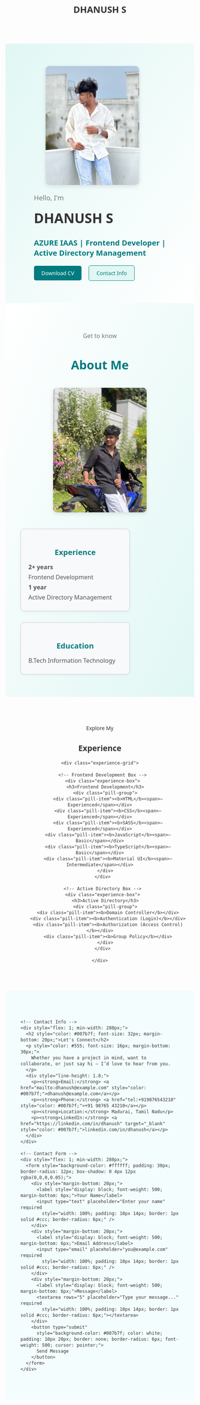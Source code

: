 <!DOCTYPE html>
<html lang="en">
<head>
  <meta charset="UTF-8" />
  <meta name="viewport" content="width=device-width, initial-scale=1.0" />
  <title>Dhanush S Portfolio</title>
  <style>
    /* General Styles */
    body {
      margin: 0;
      font-family: 'Segoe UI', sans-serif;
      scroll-behavior: smooth;
      color: #333;
    }

    header {
      display: flex;
      justify-content: space-between;
      align-items: center;
      padding: 20px 40px;
      background-color: #007b7f;
      color: white;
    }

    .logo {
      font-size: 24px;
      font-weight: bold;
    }

    nav ul {
      list-style: none;
      display: flex;
      gap: 20px;
      margin: 0;
      padding: 0;
    }

    nav a {
      color: white;
      text-decoration: none;
      font-weight: 500;
    }

    nav a:hover {
      text-decoration: underline;
    }

    /* Home Section */
    .content {
      display: flex;
      flex-wrap: wrap;
      align-items: center;
      justify-content: center;
      padding: 60px 20px;
      background: linear-gradient(to bottom right, #e0f7f4, #ffffff);
    }

    .image-box img {
      width: 250px;
      border-radius: 10px;
      box-shadow: 0 4px 12px rgba(0,0,0,0.1);
      margin-right: 40px;
    }

    .text-box {
      max-width: 500px;
    }

    .intro {
      font-size: 18px;
      color: #777;
    }

    h1 {
      font-size: 36px;
      margin: 10px 0;
    }

    .subheading {
      font-size: 20px;
      color: #007b7f;
      margin-bottom: 20px;
    }

    .buttons a {
      display: inline-block;
      margin-right: 15px;
      padding: 10px 20px;
      border-radius: 5px;
      text-decoration: none;
      font-weight: 500;
    }

    .btn {
      background-color: #007b7f;
      color: white;
    }

    .btn-secondary {
      background-color: #e0f7f4;
      color: #007b7f;
      border: 1px solid #007b7f;
    }

    /* About Section */
    .about-section {
      padding: 60px 40px;
      background: linear-gradient(to bottom right, #ffffff, #e0f7f4);
    }

    .about-header {
      text-align: center;
      margin-bottom: 40px;
    }

    .get-to-know {
      font-size: 16px;
      color: #777;
    }

    .about-header h2 {
      font-size: 32px;
      color: #007b7f;
    }

    .about-content {
      display: flex;
      flex-wrap: wrap;
      gap: 40px;
      justify-content: center;
    }

    .about-image img {
      width: 250px;
      border-radius: 10px;
      box-shadow: 0 4px 12px rgba(0,0,0,0.1);
    }

    .about-boxes {
      display: flex;
      gap: 30px;
      flex-wrap: wrap;
    }

    .info-box {
      background-color: #f8f9fa;
      border: 1px solid #ccc;
      padding: 20px;
      border-radius: 10px;
      width: 250px;
      box-shadow: 0 2px 8px rgba(0,0,0,0.05);
    }

    .info-box h3 {
      text-align: center;
      font-size: 20px;
      color: #007b7f;
      margin-bottom: 15px;
    }

    .info-box p {
      font-size: 16px;
      color: #555;
      margin: 5px 0;
    }

    /* Experience Section */
    .experience-section {
      padding: 60px 20px;
      text-align: center;
      background-image: url('experience background.jpg');
      background-size: cover;
      background-repeat: no-repeat;
      background-position: center;
      background-attachment: fixed;
      color: #333;
    }

    .experience-section-inner {
      background-color: rgba(255, 255, 255, 0.85);
      border-radius: 12px;
      max-width: 1000px;
      margin: auto;
      padding: 40px 20px;
    }

    .experience-section-inner h2 {
      font-size: 36px;
      color: #007b7f;
      margin-bottom: 40px;
    }

    .experience-grid {
      display: flex;
      flex-wrap: wrap;
      justify-content: center;
      gap: 40px;
    }

    .experience-box {
      background-color: #fff;
      border: 1px solid #ddd;
      border-radius: 10px;
      padding: 30px 20px;
      width: 320px;
      box-shadow: 0 4px 12px rgba(0,0,0,0.05);
      display: flex;
      flex-direction: column;
      align-items: center;
    }

    .experience-box h3 {
      font-size: 20px;
      color: #007b7f;
      margin-bottom: 20px;
    }

    .pill-group {
      display: flex;
      flex-wrap: wrap;
      justify-content: center;
      gap: 12px;
    }

    .pill-item {
      background-color: #e9f5f4;
      padding: 8px 14px;
      border-radius: 20px;
      font-size: 14px;
      color: #555;
      box-shadow: 0 2px 4px rgba(0,0,0,0.05);
    }

    .pill-item b {
      font-size: 15px;
      color: #007b7f;
      font-weight: 600;
    }

    .pill-item span {
      font-size: 13px;
      font-style: italic;
      margin-left: 6px;
    }

    @media (max-width: 768px) {
      .content, .about-content, .experience-grid {
        flex-direction: column;
        align-items: center;
      }

      .experience-box {
        width: 90%;
      }
    }
  </style>
</head>
<body>

  <header>
    <div class="logo">DHANUSH S</div>
    <nav>
      <ul>
        <li><a href="#about">About</a></li>
        <li><a href="#experience">Experience</a></li>
        <li><a href="#">Projects</a></li>
        <li><a href="#">Contact</a></li>
      </ul>
    </nav>
  </header>

  <!-- Home Section -->
  <main>
    <div class="content">
      <div class="image-box">
        <img src="my image .jpg" alt="Dhanush S" />
      </div>
      <div class="text-box">
        <p class="intro">Hello, I'm</p>
        <h1>DHANUSH S</h1>
        <h3 class="subheading">AZURE IAAS | Frontend Developer | <br>Active Directory Management</h3>
        <div class="buttons">
          <a href="#" class="btn">Download CV</a>
          <a href="#" class="btn btn-secondary">Contact Info</a>
        </div>
      </div>
    </div>
  </main>

  <!-- About Section -->
  <section id="about" class="about-section">
    <div class="about-header">
      <p class="get-to-know">Get to know</p>
      <h2>About Me</h2>
    </div>
    <div class="about-content">
      <div class="about-image">
        <img src="about photo.jpg" alt="Dhanush S" />
      </div>
      <div class="about-boxes">
        <div class="info-box">
          <h3>Experience</h3>
          <p><strong>2+ years</strong></p>
          <p>Frontend Development</p>
          <p><strong>1 year</strong></p>
          <p>Active Directory Management</p>
        </div>
        <div class="info-box">
          <h3>Education</h3>
          <p>B.Tech Information Technology</p>
        </div>
      </div>
    </div>
  </section>

  <!-- Experience Section -->
  <section id="experience" class="experience-section">
    <p>Explore My</p>
    <h2>Experience</h2>

    <div class="experience-grid">

      <!-- Frontend Development Box -->
      <div class="experience-box">
        <h3>Frontend Development</h3>
        <div class="pill-group">
          <div class="pill-item"><b>HTML</b><span>– Experienced</span></div>
          <div class="pill-item"><b>CSS</b><span>– Experienced</span></div>
          <div class="pill-item"><b>SASS</b><span>– Experienced</span></div>
          <div class="pill-item"><b>JavaScript</b><span>– Basic</span></div>
          <div class="pill-item"><b>TypeScript</b><span>– Basic</span></div>
          <div class="pill-item"><b>Material UI</b><span>– Intermediate</span></div>
        </div>
      </div>

      <!-- Active Directory Box -->
      <div class="experience-box">
        <h3>Active Directory</h3>
        <div class="pill-group">
          <div class="pill-item"><b>Domain Controller</b></div>
          <div class="pill-item"><b>Authentication (Login)</b></div>
          <div class="pill-item"><b>Authorization (Access Control)</b></div>
          <div class="pill-item"><b>Group Policy</b></div>
        </div>
      </div>

    </div>
  </section>
  <section id="contact" style="padding: 60px 40px; background-color: #f4fdfd; font-family: 'Segoe UI', sans-serif;">
  <div style="max-width: 1000px; margin: auto; display: flex; flex-wrap: wrap; gap: 40px; justify-content: center;">
    
    <!-- Contact Info -->
    <div style="flex: 1; min-width: 280px;">
      <h2 style="color: #007b7f; font-size: 32px; margin-bottom: 20px;">Let's Connect</h2>
      <p style="color: #555; font-size: 16px; margin-bottom: 30px;">
        Whether you have a project in mind, want to collaborate, or just say hi — I’d love to hear from you.
      </p>
      <div style="line-height: 1.8;">
        <p><strong>Email:</strong> <a href="mailto:dhanush@example.com" style="color: #007b7f;">dhanush@example.com</a></p>
        <p><strong>Phone:</strong> <a href="tel:+919876543210" style="color: #007b7f;">+91 98765 43210</a></p>
        <p><strong>Location:</strong> Madurai, Tamil Nadu</p>
        <p><strong>LinkedIn:</strong> <a href="https://linkedin.com/in/dhanush" target="_blank" style="color: #007b7f;">linkedin.com/in/dhanush</a></p>
      </div>
    </div>

    <!-- Contact Form -->
    <div style="flex: 1; min-width: 280px;">
      <form style="background-color: #ffffff; padding: 30px; border-radius: 12px; box-shadow: 0 4px 12px rgba(0,0,0,0.05);">
        <div style="margin-bottom: 20px;">
          <label style="display: block; font-weight: 500; margin-bottom: 6px;">Your Name</label>
          <input type="text" placeholder="Enter your name" required
            style="width: 100%; padding: 10px 14px; border: 1px solid #ccc; border-radius: 6px;" />
        </div>
        <div style="margin-bottom: 20px;">
          <label style="display: block; font-weight: 500; margin-bottom: 6px;">Email Address</label>
          <input type="email" placeholder="you@example.com" required
            style="width: 100%; padding: 10px 14px; border: 1px solid #ccc; border-radius: 6px;" />
        </div>
        <div style="margin-bottom: 20px;">
          <label style="display: block; font-weight: 500; margin-bottom: 6px;">Message</label>
          <textarea rows="5" placeholder="Type your message..." required
            style="width: 100%; padding: 10px 14px; border: 1px solid #ccc; border-radius: 6px;"></textarea>
        </div>
        <button type="submit"
          style="background-color: #007b7f; color: white; padding: 10px 20px; border: none; border-radius: 6px; font-weight: 500; cursor: pointer;">
          Send Message
        </button>
      </form>
    </div>
  </div>
</section>
